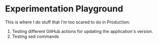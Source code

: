 # Experimentation Playground
This is where I do stuff that I'm too scared to do in Production.

1. Testing different GitHub actions for updating the application's version.
2. Testing sed commands